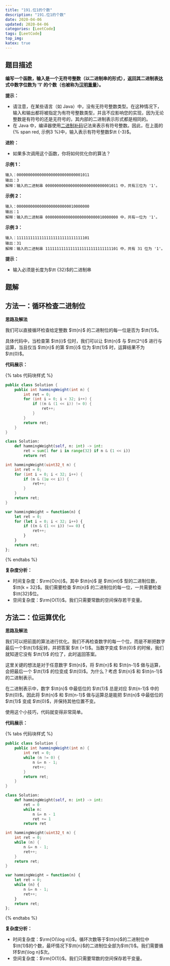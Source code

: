 ```yaml
---
title: "191.位1的个数"
description: "191.位1的个数"
date: 2020-04-06
updated: 2020-04-06
categories: [LeetCode]
tags: [LeetCode]
top_img:
katex: true
---
```




## 题目描述

**编写一个函数，输入是一个无符号整数（以二进制串的形式），返回其二进制表达式中数字位数为 '1' 的个数（也被称为[汉明重量](https://baike.baidu.com/item/汉明重量)）。**

**提示：**

- 请注意，在某些语言（如 Java）中，没有无符号整数类型。在这种情况下，输入和输出都将被指定为有符号整数类型，并且不应影响您的实现，因为无论整数是有符号的还是无符号的，其内部的二进制表示形式都是相同的。
- 在 Java 中，编译器使用[二进制补码](https://baike.baidu.com/item/二进制补码/5295284)记法来表示有符号整数。因此，在上面的{% span red,  示例3 %}中，输入表示有符号整数$\tt {-3}$。

**进阶：**

- 如果多次调用这个函数，你将如何优化你的算法？

**示例 1：**

```
输入：00000000000000000000000000001011
输出：3
解释：输入的二进制串 00000000000000000000000000001011 中，共有三位为 '1'。
```

**示例 2：**

```
输入：00000000000000000000000010000000
输出：1
解释：输入的二进制串 00000000000000000000000010000000 中，共有一位为 '1'。
```

**示例 3：**

```
输入：11111111111111111111111111111101
输出：31
解释：输入的二进制串 11111111111111111111111111111101 中，共有 31 位为 '1'。
```

**提示：**

- 输入必须是长度为$\tt {32}$的二进制串



## 题解

## 方法一：循环检查二进制位

**思路及解法**

我们可以直接循环检查给定整数 $\tt{n}$ 的二进制位的每一位是否为 $\tt{1}$。

具体代码中，当检查第 $\tt{i}$ 位时，我们可以让 $\tt{n}$ 与 $\tt{2^i}$ 进行与运算，当且仅当 $\tt{n}$ 的第 $\tt{i}$ 位为 $\tt{1}$ 时，运算结果不为 $\tt{0}$。

**代码展示：**

{% tabs 代码块样式 %}


<!-- tab Java -->

```java
public class Solution {
    public int hammingWeight(int n) {
        int ret = 0;
        for (int i = 0; i < 32; i++) {
            if ((n & (1 << i)) != 0) {
                ret++;
            }
        }
        return ret;
    }
}
```


<!-- endtab -->
<!-- tab Python -->


```python
class Solution:
    def hammingWeight(self, n: int) -> int:
        ret = sum(1 for i in range(32) if n & (1 << i)) 
        return ret
```


<!-- endtab -->
<!-- tab C -->


```c
int hammingWeight(uint32_t n) {
    int ret = 0;
    for (int i = 0; i < 32; i++) {
        if (n & (1u << i)) {
            ret++;
        }
    }
    return ret;
}
```


<!-- endtab -->
<!-- tab JavaScript -->


```javascript
var hammingWeight = function(n) {
    let ret = 0;
    for (let i = 0; i < 32; i++) {
        if ((n & (1 << i)) !== 0) {
            ret++;
        }
    }
    return ret;
};
```


<!-- endtab -->
{% endtabs %}


**复杂度分析：**

- 时间复杂度：$\rm{O(n)}$。其中 $\tt{n}$ 是 $\tt{int}$ 型的二进制位数，$\tt{k = 32}$。我们需要检查 $\tt{n}$ 的二进制位的每一位，一共需要检查 $\tt{32}$位。
- 空间复杂度：$\rm{O(1)}$。我们只需要常数的空间保存若干变量。



## 方法二：位运算优化

**思路及解法**

我们可以把前面的算法进行优化。我们不再检查数字的每一个位，而是不断把数字最后一个$\tt{1}$反转，并把答案 $\tt {+1}$。当数字变成 $\tt{0}$ 的时候，我们就知道它没有 $\tt{1}$ 的位了，此时返回答案。

这里关键的想法是对于任意数字 $\tt{n}$，将 $\tt{n}$ 和 $\tt{n-1}$ 做与运算，会把最后一个 $\tt{1}$ 的位变成 $\tt{0}$。为什么？考虑 $\tt{n}$ 和 $\tt{n-1}$ 的二进制表示。

在二进制表示中，数字 $\tt{n}$ 中最低位的 $\tt{1}$ 总是对应 $\tt{n-1}$ 中的 $\tt{0}$。因此将 $\tt{n}$ 和 $\tt{n-1}$ 做与运算总是能把 $\tt{n}$ 中最低位的 $\tt{1}$ 变成 $\tt{0}$，并保持其他位置不变。

使用这个小技巧，代码就变得非常简单。

**代码展示：**


{% tabs 代码块样式 %}
<!-- tab Java -->

```java
public class Solution {
    public int hammingWeight(int n) {
        int ret = 0;
        while (n != 0) {
            n &= n - 1;
            ret++;
        }
        return ret;
    }
}
```


<!-- endtab -->
<!-- tab Python -->


```python
class Solution:
    def hammingWeight(self, n: int) -> int:
        ret = 0
        while n:
            n &= n - 1
            ret += 1
        return ret
```


<!-- endtab -->
<!-- tab C -->


```c
int hammingWeight(uint32_t n) {
    int ret = 0;
    while (n) {
        n &= n - 1;
        ret++;
    }
    return ret;
}
```


<!-- endtab -->
<!-- tab JavaScript -->


```javascript
var hammingWeight = function(n) {
    let ret = 0;
    while (n) {
        n &= n - 1;
        ret++;
    }
    return ret;
};
```


<!-- endtab -->
{% endtabs %}

**复杂度分析：**

- 时间复杂度：$\rm{O(\log n)}$。循环次数等于$\tt{n}$的二进制位中$\tt{1}$的个数，最坏情况下$\tt{n}$的二进制位全部为$\tt{1}$。我们需要循环$\tt{\log n}$次。
- 空间复杂度：$\rm{O(1)}$。我们只需要常数的空间保存若干变量。

